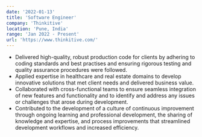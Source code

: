 ```yaml
---
date: '2022-01-13'
title: 'Software Engineer'
company: 'Thinkitive'
location: 'Pune, India'
range: 'Jan 2022 - Present'
url: 'https://www.thinkitive.com/'
---
```


- Delivered high-quality, robust production code for clients by adhering to coding standards and best practises and ensuring rigorous testing and quality assurance procedures were followed.
- Applied expertise in healthcare and real estate domains to develop innovative solutions that met client needs and delivered business value.
- Collaborated with cross-functional teams to ensure seamless integration of new features and functionality and to identify and address any issues or challenges that arose during development.
- Contributed to the development of a culture of continuous improvement through ongoing learning and professional development, the sharing of knowledge and expertise, and process improvements that streamlined development workflows and increased efficiency.
